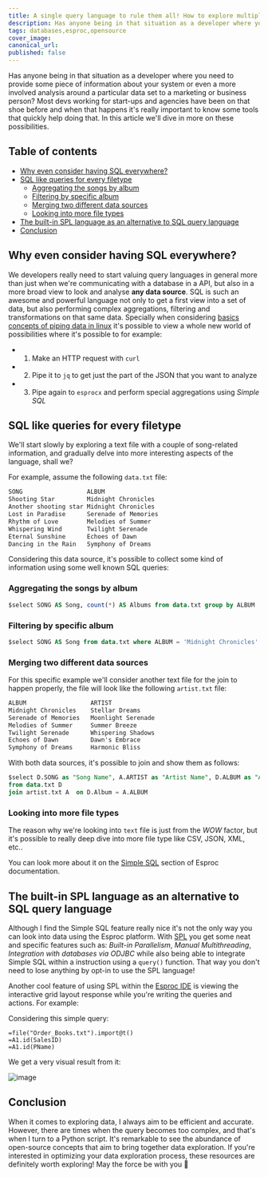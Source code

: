 ```yaml
---
title: A single query language to rule them all! How to explore multiple data types
description: Has anyone being in that situation as a developer where you need to provide some piece of information about your system or even a more involved analysis around a particular data set to a marketing or business person? Most devs working for start-ups and agencies have been on that shoe before and when that happens it's really important to know some tools that quickly help doing that. In this article we'll dive in more on these possibilities.
tags: databases,esproc,opensource
cover_image: 
canonical_url: 
published: false
---
```


Has anyone being in that situation as a developer where you need to provide some piece of information about your system or even a more involved analysis around a particular data set to a marketing or business person? Most devs working for start-ups and agencies have been on that shoe before and when that happens it's really important to know some tools that quickly help doing that. In this article we'll dive in more on these possibilities.

## Table of contents

- [Why even consider having SQL everywhere?](#why-even-consider-having-sql-everywhere)
- [SQL like queries for every filetype](#sql-like-queries-for-every-filetype)
	- [Aggregating the songs by album](#aggregating-the-songs-by-album)
	- [Filtering by specific album](#filtering-by-specific-album)
	- [Merging two different data sources](#merging-two-different-data-sources)
	- [Looking into more file types](#looking-into-more-file-types)
- [The built-in SPL language as an alternative to SQL query language](#the-built-in-spl-language-as-an-alternative-to-sql-query-language)
- [Conclusion](#conclusion)

## Why even consider having SQL everywhere?

We developers really need to start valuing query languages in general more than just when we're communicating with a database in a API, but also in a more broad view to look and analyse **any data source**. SQL is such an awesome and powerful language not only to get a first view into a set of data, but also performing complex aggregations, filtering and transformations on that same data.
Specially when considering [basics concepts of piping data in linux](https://dev.to/cherryramatis/linux-filters-how-to-streamline-text-like-a-boss-2dp4#what-is-a-pipeline) it's possible to view a whole new world of possibilities where it's possible to for example:

- 1. Make an HTTP request with `curl`
- 2. Pipe it to `jq` to get just the part of the JSON that you want to analyze
- 3. Pipe again to `esprocx` and perform special aggregations using *Simple SQL*

## SQL like queries for every filetype

We'll start slowly by exploring a text file with a couple of song-related information, and gradually delve into more interesting aspects of the language, shall we?

For example, assume the following `data.txt` file:

```txt
SONG                  ALBUM
Shooting Star         Midnight Chronicles
Another shooting star Midnight Chronicles
Lost in Paradise      Serenade of Memories
Rhythm of Love        Melodies of Summer
Whispering Wind       Twilight Serenade
Eternal Sunshine      Echoes of Dawn
Dancing in the Rain   Symphony of Dreams
```

Considering this data source, it's possible to collect some kind of information using some well known SQL queries:

### Aggregating the songs by album

```sql
$select SONG AS Song, count(*) AS Albums from data.txt group by ALBUM
```

### Filtering by specific album

```sql
$select SONG AS Song from data.txt where ALBUM = 'Midnight Chronicles'
```

### Merging two different data sources

For this specific example we'll consider another text file for the join to happen properly, the file will look like the following `artist.txt` file:

```txt
ALBUM                  ARTIST
Midnight Chronicles    Stellar Dreams
Serenade of Memories   Moonlight Serenade
Melodies of Summer     Summer Breeze
Twilight Serenade      Whispering Shadows
Echoes of Dawn         Dawn's Embrace
Symphony of Dreams     Harmonic Bliss
```

With both data sources, it's possible to join and show them as follows:

```sql
$select D.SONG as "Song Name", A.ARTIST as "Artist Name", D.ALBUM as "Album Name" 
from data.txt D 
join artist.txt A  on D.Album = A.ALBUM
```

### Looking into more file types

The reason why we're looking into `text` file is just from the *WOW* factor, but it's possible to really deep dive into more file type like CSV, JSON, XML, etc..

You can look more about it on the [Simple SQL](https://doc.scudata.com/esproc/tutorial/jiandansql.html) section of Esproc documentation.

## The built-in SPL language as an alternative to SQL query language

Although I find the Simple SQL feature really nice it's not the only way you can look into data using the Esproc platform. With [SPL](https://c.scudata.com/article/1634722432114) you get some neat and specific features such as: *Built-in Parallelism*, *Manual Multithreading*, *Integration with databases via ODJBC* while also being able to integrate Simple SQL within a instruction using a `query()` function. That way you don't need to lose anything by opt-in to use the SPL language!

Another cool feature of using SPL within the [Esproc IDE](https://doc.scudata.com/esproc/tutorial/jsqdaz.html) is viewing the interactive grid layout response while you're writing the queries and actions. For example:

Considering this simple query:

```spl
=file("Order_Books.txt").import@t()
=A1.id(SalesID)
=A1.id(PName)
```

We get a very visual result from it:

![image](https://github.com/cherryramatisdev/public_zet/assets/86631177/7d9d7811-719e-45f4-bfde-99dbcb5bd9ea)

## Conclusion

When it comes to exploring data, I always aim to be efficient and accurate. However, there are times when the query becomes too complex, and that's when I turn to a Python script. It's remarkable to see the abundance of open-source concepts that aim to bring together data exploration. If you're interested in optimizing your data exploration process, these resources are definitely worth exploring! May the force be with you 🍒
